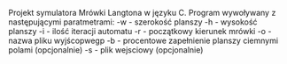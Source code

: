 Projekt symulatora Mrówki Langtona w języku C. Program wywoływany z następującymi paratmetrami: -w - szerokość planszy -h - wysokość planszy -i - ilość iteracji automatu -r - początkowy kierunek mrówki -o - nazwa pliku wyjścopwegp -b - procentowe zapełnienie planszy ciemnymi polami (opcjonalnie) -s - plik wejsciowy (opcjonalnie)
